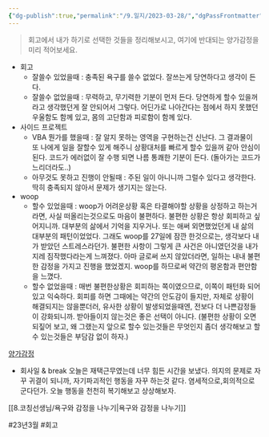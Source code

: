 ```yaml
---
{"dg-publish":true,"permalink":"/9.일지/2023-03-28/","dgPassFrontmatter":true,"noteIcon":""}
---
```




> 회고에서 내가 하기로 선택한 것들을 정리해보시고, 
> 여기에 반대되는 양가감정을 미리 적어보세요.

- 회고
	- 잘쓸수 있었을때 : 충족된 욕구를 쓸수 없었다. 잘쓰는게 당연하다고 생각이 든다.
	- 잘쓸수 없었을때 : 무력하고, 무기력한 기분이 먼저 든다. 당연하게 할수 있을꺼라고 생각했던게 잘 안되어서 그렇다. 어딘가로 나아간다는 점에서 하지 못했던 우울함도 함께 있고, 몸의 고단함과 피로함이 함께 있다.
- 사이드 프로젝트
	- VBA 뭔가를 했을때 : 잘 알지 못하는 영역을 구현하는건 신난다. 그 결과물이 또 나에게 일을 잘할수 있게 해주니 상황대처를 빠르게 할수 있을꺼 같아 안심이 된다. 코드가 에러없이 잘 수행 되면 나름 통쾌한 기분이 든다. (돌아가는 코드가 느리더라도..)
	- 아무것도 못하고 진행이 안될때 : 주된 일이 아니니까 그럴수 있다고 생각한다. 딱히 충족되지 않아서 문제가 생기지는 않는다. 
- woop
	- 할수 있었을때 : woop가 어려운상황 혹은 타결해야할 상황을 상정하고 하는거라면, 사실 떠올리는것으로도 마음이 불편하다. 불편한 상황은 항상 회피하고 싶어지니까. 대부분의 삶에서 기억을 지우거나. 또는 애써 외면했었던게 내 삶의 대부분의 패턴이었었다. 그래도 woop를 27일에 잠깐 한것으로는, 생각보다 내가 받았던 스트레스라던가. 불편한 사항이 그렇게 큰 사건은 아니였던것을 내가 지레 짐작했다라는게 느껴졌다. 아마 글로써 쓰지 않았더라면, 일하는 내내 불편한 감정을 가지고 진행을 했었겠지. woop를 하므로써 약간의 평온함과 편안함을 느꼈다.
	- 할수 없었을때 : 매번 불편한상황은 회피하는 쪽이였으므로, 이쪽이 패턴화 되어있고 익숙하다. 회피를 하면 그때에는 약간의 안도감이 들지만, 자체로 상황이 해결되지는 않을뿐더러, 유사한 상황이 발생되었을때엔, 전보다 더 나쁜감정들이 강화되니까. 받아들이지 않는것은 좋은 선택이 아니다. (불편한 상황이 오면 되짚어 보고, 왜 그랬는지 앞으로 할수 있는것들은 무엇인지 좀더 생각해보고 할수 있는것들은 부담감 없이 하자.)

[양가감정](https://brunch.co.kr/@stryperhan/142)

- 회사일 & break
오늘은 재택근무였는데 너무 힘든 시간을 보냈다. 의지의 문제로 자꾸 귀결이 되니까, 자기파괴적인 행동을 자꾸 하는것 같다. 염세적으로,회의적으로 군다던가. 오늘 행동을 천천히 복기해보고 상상해보자. 

[[8.코칭선생님/욕구와 감정을 나누기\|욕구와 감정을 나누기]]


 #23년3월 #회고 